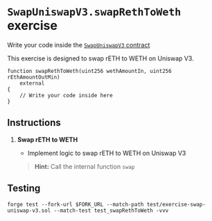 # `SwapUniswapV3.swapRethToWeth` exercise

Write your code inside the [`SwapUniswapV3` contract](../src/exercises/SwapUniswapV3.sol)

This exercise is designed to swap rETH to WETH on Uniswap V3.

```solidity
function swapRethToWeth(uint256 wethAmountIn, uint256 rEthAmountOutMin)
    external
{
    // Write your code inside here
}
```

## Instructions

1. **Swap rETH to WETH**

   - Implement logic to swap rETH to WETH on Uniswap V3

   > **Hint:** Call the internal function `swap`

## Testing

```shell
forge test --fork-url $FORK_URL --match-path test/exercise-swap-uniswap-v3.sol --match-test test_swapRethToWeth -vvv
```
